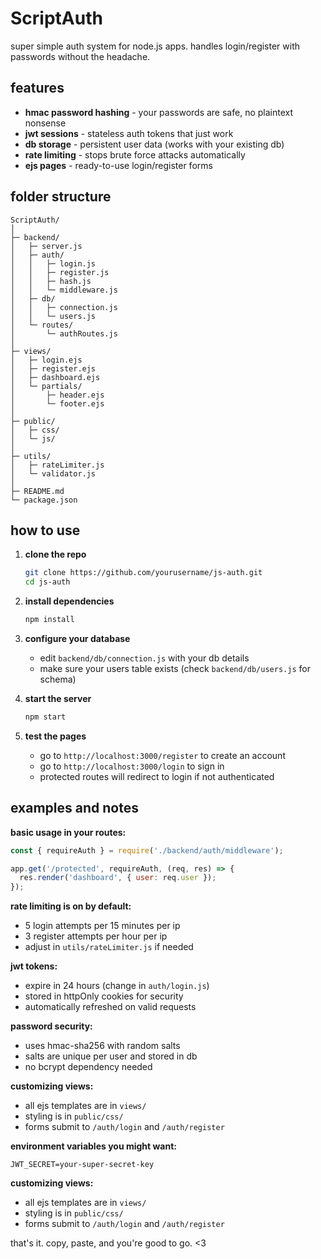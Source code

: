 # ScriptAuth

super simple auth system for node.js apps. handles login/register with passwords without the headache.

## features

- **hmac password hashing** - your passwords are safe, no plaintext nonsense
- **jwt sessions** - stateless auth tokens that just work
- **db storage** - persistent user data (works with your existing db)
- **rate limiting** - stops brute force attacks automatically
- **ejs pages** - ready-to-use login/register forms

## folder structure

```
ScriptAuth/
│
├─ backend/
│   ├─ server.js
│   ├─ auth/
│   │   ├─ login.js
│   │   ├─ register.js
│   │   ├─ hash.js
│   │   └─ middleware.js
│   ├─ db/
│   │   ├─ connection.js
│   │   └─ users.js
│   └─ routes/
│       └─ authRoutes.js
│
├─ views/
│   ├─ login.ejs
│   ├─ register.ejs
│   ├─ dashboard.ejs
│   └─ partials/
│       ├─ header.ejs
│       └─ footer.ejs
│
├─ public/
│   ├─ css/
│   └─ js/
│
├─ utils/
│   ├─ rateLimiter.js
│   └─ validator.js
│
├─ README.md
└─ package.json
```

## how to use

1. **clone the repo**
   ```bash
   git clone https://github.com/yourusername/js-auth.git
   cd js-auth
   ```

2. **install dependencies**
   ```bash
   npm install
   ```

3. **configure your database**
   - edit `backend/db/connection.js` with your db details
   - make sure your users table exists (check `backend/db/users.js` for schema)

4. **start the server**
   ```bash
   npm start
   ```

5. **test the pages**
   - go to `http://localhost:3000/register` to create an account
   - go to `http://localhost:3000/login` to sign in
   - protected routes will redirect to login if not authenticated

## examples and notes

**basic usage in your routes:**
```javascript
const { requireAuth } = require('./backend/auth/middleware');

app.get('/protected', requireAuth, (req, res) => {
  res.render('dashboard', { user: req.user });
});
```

**rate limiting is on by default:**
- 5 login attempts per 15 minutes per ip
- 3 register attempts per hour per ip
- adjust in `utils/rateLimiter.js` if needed

**jwt tokens:**
- expire in 24 hours (change in `auth/login.js`)
- stored in httpOnly cookies for security
- automatically refreshed on valid requests

**password security:**
- uses hmac-sha256 with random salts
- salts are unique per user and stored in db
- no bcrypt dependency needed

**customizing views:**
- all ejs templates are in `views/`
- styling is in `public/css/`
- forms submit to `/auth/login` and `/auth/register`

**environment variables you might want:**
```
JWT_SECRET=your-super-secret-key
```

**customizing views:**
- all ejs templates are in `views/`
- styling is in `public/css/`
- forms submit to `/auth/login` and `/auth/register`

that's it. copy, paste, and you're good to go. <3
